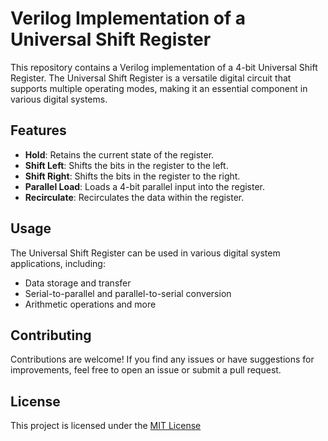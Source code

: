 

# Verilog Implementation of a Universal Shift Register

This repository contains a Verilog implementation of a 4-bit Universal Shift Register. The Universal Shift Register is a versatile digital circuit that supports multiple operating modes, making it an essential component in various digital systems.

## Features

- **Hold**: Retains the current state of the register.
- **Shift Left**: Shifts the bits in the register to the left.
- **Shift Right**: Shifts the bits in the register to the right.
- **Parallel Load**: Loads a 4-bit parallel input into the register.
- **Recirculate**: Recirculates the data within the register.


## Usage

The Universal Shift Register can be used in various digital system applications, including:

- Data storage and transfer
- Serial-to-parallel and parallel-to-serial conversion
- Arithmetic operations and more

## Contributing

Contributions are welcome! If you find any issues or have suggestions for improvements, feel free to open an issue or submit a pull request.

## License

This project is licensed under the [MIT License](LICENSE)

